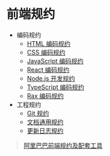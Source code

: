 # 前端规约

- 编码规约
  - [HTML 编码规约](前端规约/coding/1.html-style-guide.md)
  - [CSS 编码规约](前端规约/coding/2.css-style-guide.md)
  - [JavaScript 编码规约](前端规约/coding/3.javascript-style-guide.md)
  - [React 编码规约](前端规约/coding/4.react-style-guide.md)
  - [Node.js 开发规约](前端规约/coding/5.node-style-guide.md)
  - [TypeScript 编码规约](前端规约/coding/6.typescript-style-guide.md)
  - [Rax 编码规约](前端规约/coding/7.rax-style-guide.md)
- 工程规约
  - [Git 规约](前端规约/engineering/1.git.md)
  - [文档通用规约](前端规约/engineering/2.doc-writing-practice.md)
  - [更新日志规约](前端规约/engineering/3.doc-changelog.md)

> [阿里巴巴前端规约及配套工具](https://github.com/alibaba/f2e-spec)